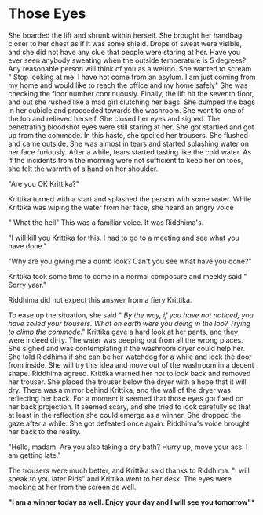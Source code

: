 # Those Eyes

She boarded the lift and shrunk within herself. She brought her handbag closer to her chest as if it was some shield. Drops of sweat were visible, and she did not have any clue that people were staring at her. Have you ever seen anybody sweating when the outside temperature is 5 degrees? Any reasonable person will think of you as a weirdo. She wanted to scream " Stop looking at me. I have not come from an asylum. I am just coming from my home and would like to reach the office and my home safely" She was checking the floor number continuously. Finally, the lift hit the seventh floor, and out she rushed like a mad girl clutching her bags. She dumped the bags in her cubicle and proceeded towards the washroom. She went to one of the loo and relieved herself. She closed her eyes and sighed. The penetrating bloodshot eyes were still staring at her. She got startled and got up from the commode. In this haste, she spoiled her trousers. She flushed and came outside. She was almost in tears and started splashing water on her face furiously. After a while, tears started tasting like the cold water. As if the incidents from the morning were not sufficient to keep her on toes, she felt the warmth of a hand on her shoulder.

> 

"Are you OK Krittika?"

Krittika turned with a start and splashed the person with some water. While Krittika was wiping the water from her face, she heard an angry voice 

" What the hell" This was a familiar voice. It was Riddhima's.

"I will kill you Krittika for this. I had to go to a meeting and see what you have done."

"Why are you giving me a dumb look? Can't you see what have you done?"

Krittika took some time to come in a normal composure and meekly said " Sorry yaar."

Riddhima did not expect this answer from a fiery Krittika.

To ease up the situation, she said " *By the way, if you have not noticed, you have soiled your trousers. What on earth were you doing in the loo? Trying to climb the commode*." Krittika gave a hard look at her pants, and they were indeed dirty. The water was peeping out from all the wrong places. She sighed and was contemplating if the washroom dryer could help her. She told Riddhima if she can be her watchdog for a while and lock the door from inside. She will try this idea and move out of the washroom in a decent shape. Riddhima agreed. Krittika warned her not to look back and removed her trouser. She placed the trouser below the dryer with a hope that it will dry. There was a mirror behind Krittika, and the wall of the dryer was reflecting her back. For a moment it seemed that those eyes got fixed on her back projection. It seemed scary, and she tried to look carefully so that at least in the reflection she could emerge as a winner. She dropped the gaze after a while. She got defeated once again. Riddhima's voice brought her back to the reality.

"Hello, madam. Are you also taking a dry bath? Hurry up, move your ass. I am getting late."

The trousers were much better, and Krittika said thanks to Riddhima. "I will speak to you later Rids" and Krittika went to her desk. The eyes were mocking at her from the screen as well.


**"I am a winner today as well. Enjoy your day and I will see you tomorrow"***